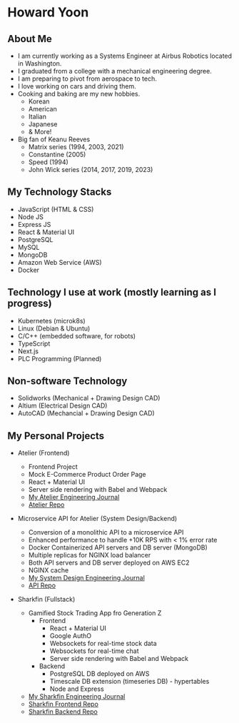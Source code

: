 # Howard Yoon

## About Me
- I am currently working as a Systems Engineer at Airbus Robotics located in Washington.
- I graduated from a college with a mechanical engineering degree.
- I am preparing to pivot from aerospace to tech.
- I love working on cars and driving them.
- Cooking and baking are my new hobbies.
  - Korean
  - American
  - Italian
  - Japanese
  - & More!
- Big fan of Keanu Reeves
  - Matrix series (1994, 2003, 2021)
  - Constantine (2005)
  - Speed (1994)
  - John Wick series (2014, 2017, 2019, 2023)

## My Technology Stacks
- JavaScript (HTML & CSS)
- Node JS
- Express JS
- React & Material UI
- PostgreSQL
- MySQL
- MongoDB
- Amazon Web Service (AWS)
- Docker

## Technology I use at work (mostly learning as I progress)
- Kubernetes (microk8s)
- Linux (Debian & Ubuntu)
- C/C++ (embedded software, for robots)
- TypeScript
- Next.js
- PLC Programming (Planned)

## Non-software Technology
- Solidworks (Mechanical + Drawing Design CAD)
- Altium (Electrical Design CAD)
- AutoCAD (Mechancial + Drawing Design CAD)

## My Personal Projects
- Atelier (Frontend)
  - Frontend Project
  - Mock E-Commerce Product Order Page
  - React + Material UI
  - Server side rendering with Babel and Webpack
  - [My Atelier Engineering Journal](https://gist.github.com/ME2SWE/8d17be477fe0212eb6cd014ddccb6e45)
  - [Atelier Repo](https://github.com/ME2SWE/Atelier)

- Microservice API for Atelier (System Design/Backend)
  - Conversion of a monolithic API to a microservice API
  - Enhanced performance to handle +10K RPS with < 1% error rate
  - Docker Containerized API servers and DB server (MongoDB)
  - Multiple replicas for NGINX load balancer
  - Both API servers and DB server deployed on AWS EC2
  - NGINX cache
  - [My System Design Engineering Journal](https://gist.github.com/ME2SWE/7d771d46362c74494c26a9e8e8d41aa1)
  - [API Repo](https://github.com/ME2SWE/Reviews)

- Sharkfin (Fullstack)
  - Gamified Stock Trading App fro Generation Z
    - Frontend
      - React + Material UI
      - Google AuthO
      - Websockets for real-time stock data
      - Websockets for real-time chat
      - Server side rendering with Babel and Webpack
    - Backend
      - PostgreSQL DB deployed on AWS
      - Timescale DB extension (timeseries DB) - hypertables
      - Node and Express
  - [My Sharkfin Engineering Journal](https://gist.github.com/ME2SWE/ae04a12f5953b733c0b5dfbe4ce916c1)
  - [Sharkfin Frontend Repo](https://github.com/ME2SWE/Sharkfin-Frontend)
  - [Sharkfin Backend Repo](https://github.com/ME2SWE/Sharkfin-Backend)
